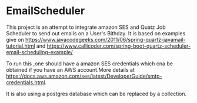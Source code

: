 # EmailScheduler
This project is an attempt to integrate amazon SES and Quatz Job Scheduler to send out emails on a User's Bithday.
It is based on examples give on https://www.javacodegeeks.com/2011/06/spring-quartz-javamail-tutorial.html and https://www.callicoder.com/spring-boot-quartz-scheduler-email-scheduling-example/

To run this ,one should have a amazon SES credentials which cna be obtained if you have an AWS account.More details at
https://docs.aws.amazon.com/ses/latest/DeveloperGuide/smtp-credentials.html.

It is also using a postgres database which can be replaced by a collection.
